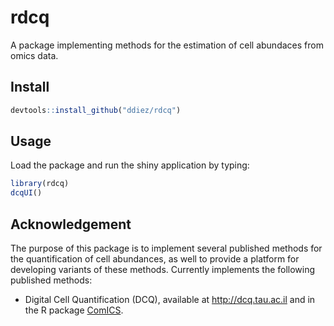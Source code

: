 rdcq
================

A package implementing methods for the estimation of cell abundaces from
omics data.

## Install

``` r
devtools::install_github("ddiez/rdcq")
```

## Usage

Load the package and run the shiny application by typing:

``` r
library(rdcq)
dcqUI()
```

## Acknowledgement

The purpose of this package is to implement several published methods
for the quantification of cell abundances, as well to provide a platform
for developing variants of these methods. Currently implements the
following published methods:

  - Digital Cell Quantification (DCQ), available at
    <http://dcq.tau.ac.il> and in the R package
    [ComICS](https://cran.r-project.org/package=ComICS).
